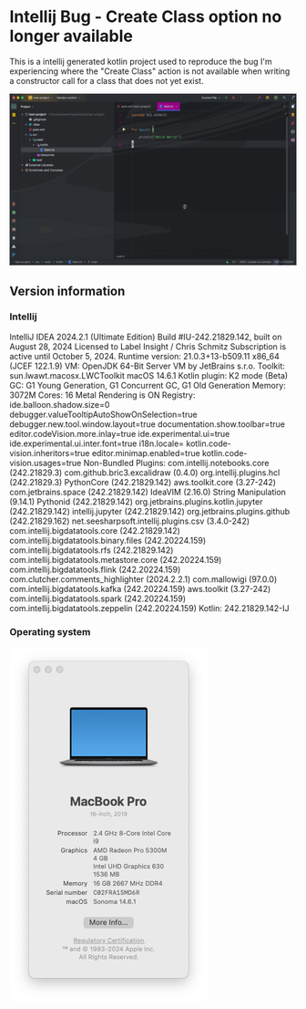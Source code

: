 # Intellij Bug - Create Class option no longer available

This is a intellij generated kotlin project used to reproduce the bug I'm experiencing where the "Create Class" action
is not available when writing a constructor call for a class that does not yet exist.

![example](readme_attachments/cannot-create-class.gif)

## Version information

### Intellij

IntelliJ IDEA 2024.2.1 (Ultimate Edition)
Build #IU-242.21829.142, built on August 28, 2024
Licensed to Label Insight / Chris Schmitz
Subscription is active until October 5, 2024.
Runtime version: 21.0.3+13-b509.11 x86_64 (JCEF 122.1.9)
VM: OpenJDK 64-Bit Server VM by JetBrains s.r.o.
Toolkit: sun.lwawt.macosx.LWCToolkit
macOS 14.6.1
Kotlin plugin: K2 mode (Beta)
GC: G1 Young Generation, G1 Concurrent GC, G1 Old Generation
Memory: 3072M
Cores: 16
Metal Rendering is ON
Registry:
ide.balloon.shadow.size=0
debugger.valueTooltipAutoShowOnSelection=true
debugger.new.tool.window.layout=true
documentation.show.toolbar=true
editor.codeVision.more.inlay=true
ide.experimental.ui=true
ide.experimental.ui.inter.font=true
i18n.locale=
kotlin.code-vision.inheritors=true
editor.minimap.enabled=true
kotlin.code-vision.usages=true
Non-Bundled Plugins:
com.intellij.notebooks.core (242.21829.3)
com.github.bric3.excalidraw (0.4.0)
org.intellij.plugins.hcl (242.21829.3)
PythonCore (242.21829.142)
aws.toolkit.core (3.27-242)
com.jetbrains.space (242.21829.142)
IdeaVIM (2.16.0)
String Manipulation (9.14.1)
Pythonid (242.21829.142)
org.jetbrains.plugins.kotlin.jupyter (242.21829.142)
intellij.jupyter (242.21829.142)
org.jetbrains.plugins.github (242.21829.162)
net.seesharpsoft.intellij.plugins.csv (3.4.0-242)
com.intellij.bigdatatools.core (242.21829.142)
com.intellij.bigdatatools.binary.files (242.20224.159)
com.intellij.bigdatatools.rfs (242.21829.142)
com.intellij.bigdatatools.metastore.core (242.20224.159)
com.intellij.bigdatatools.flink (242.20224.159)
com.clutcher.comments_highlighter (2024.2.2.1)
com.mallowigi (97.0.0)
com.intellij.bigdatatools.kafka (242.20224.159)
aws.toolkit (3.27-242)
com.intellij.bigdatatools.spark (242.20224.159)
com.intellij.bigdatatools.zeppelin (242.20224.159)
Kotlin: 242.21829.142-IJ

### Operating system

![os version info](readme_attachments/os-version-info.png)
